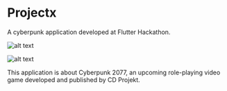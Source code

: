 # Projectx

A cyberpunk application developed at Flutter Hackathon.

![alt text](https://github.com/Flavius890/projectx/blob/master/assets/video/titleanimation.gif)

![alt text](https://github.com/Flavius890/projectx/blob/master/assets/video/infobutton.gif)

This application is about Cyberpunk 2077, an upcoming role-playing video game developed and published by CD Projekt.

